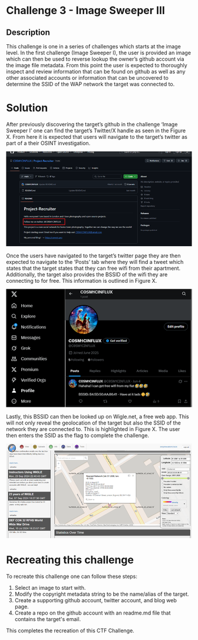 ﻿﻿

# Challenge 3 - Image Sweeper III

## Description

This challenge is one in a series of challenges which starts at the image level. In the first challenge (Image Sweeper I), the user is provided an image which can then be used to reverse lookup the owner’s github account via the image file metadata.  From this point the user is expected to thoroughly inspect and review information that can be found on github as well as any other associated accounts or information that can be uncovered to determine the SSID of the WAP network the target was connected to.   

# Solution

After previously discovering the target’s github in the challenge ‘Image Sweeper I’ one can find the target’s Twitter/X handle as seen in the Figure X.  From here it is expected that users will navigate to the target’s twitter as part of a their OSINT investigation.   


![](https://github.com/nzapras/CTF-Challenges/blob/main/Image%20Sweeper%20III/image1.png)

 

Once the users have navigated to the target’s twitter page they are then expected to navigate to the ‘Posts’ tab where they will find a tweet which states that the target states that they can free wifi from their apartment. Additionally, the target also provides the BSSID of the wifi they are connecting to for free.  This information is outlined in Figure X.  

![](https://github.com/nzapras/CTF-Challenges/blob/main/Image%20Sweeper%20III/image2.png)

Lastly, this BSSID can then be looked up on Wigle.net, a free web app.  This will not only reveal the geolocation of the target but also the SSID of the network they are connected to. This is highlighted in Figure X. The user then enters the SSID as the flag to complete the challenge. 

![](https://github.com/nzapras/CTF-Challenges/blob/main/Image%20Sweeper%20III/image3.png)

# Recreating this challenge

To recreate this challenge one can follow these steps:

1. Select an image to start with.
2. Modify the copyright metadata string to be the name/alias of the target.
3. Create a supporting github account, twitter account, and blog web page.
4. Create a repo on the github account with an readme.md file that contains the target's email. 

This completes the recreation of this CTF Challenge. 

